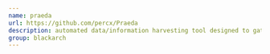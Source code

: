 ```yaml
---
name: praeda
url: https://github.com/percx/Praeda
description: automated data/information harvesting tool designed to gather critical information from various embedded devices. URL : https://github.com/percx/Praeda Groups : blackarch blackarch-scanner
group: blackarch
---
```

